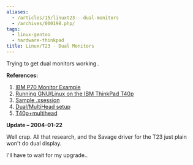 ```yaml
---
aliases:
  - /articles/15/linuxt23---dual-monitors
  - /archives/000198.php/
tags:
  - linux-gentoo
  - hardware-thinkpad
title: Linux/T23 - Dual Monitors
---
```

<p>Trying to get dual monitors working..</p>
<!--more-->
<p><strong>References:</strong></p>

<ol>
<li><a href="http://www.spinics.net/lists/xf-xpert/msg04476.html"><span class="caps">IBM</span> P70 Monitor Example</a></li>
<li><a href="http://www.enyo.de/fw/hardware/thinkpad/#3">Running <span class="caps">GNU</span>/Linux on the <span class="caps">IBM</span> ThinkPad T40p</a></li>
<li><a href="http://lists.samba.org/archive/linux/2002-January/001714.html">Sample .xsession</a></li>
<li><a href="http://thread.gmane.org/gmane.linux.hardware.thinkpad/7028" lang="ltp">Dual/MultiHead setup</a></li>
<li><a href="http://thread.gmane.org/gmane.linux.hardware.thinkpad/5615" lang="ltp">T40p+multihead</a></li>
</ol>

<p><strong>Update – 2004-01-22</strong></p>

<p>Well crap. All that research, and the Savage driver for the T23 just plain won't do dual display. </p>

<p>I'll have to wait for my upgrade..</p>
